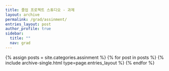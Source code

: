 ```yaml
---
title: 졸업 프로젝트 스튜디오 - 과제
layout: archive
permalink: /grad/assinment/
entries_layout: post
author_profile: true
sidebar:
  title: ""
  nav: grad
---
```


{% assign posts = site.categories.assinment %}
{% for post in posts %} {% include archive-single.html type=page.entries_layout %} {% endfor %}